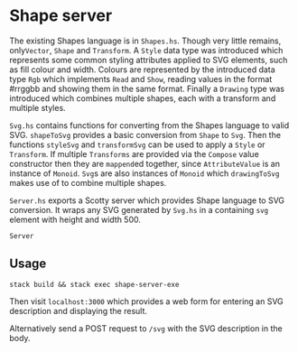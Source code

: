 # Shape server

The existing Shapes language is in `Shapes.hs`. Though very little remains, only`Vector`, `Shape` and `Transform`. A `Style` data type was introduced which represents some common styling attributes applied to SVG elements, such as fill colour and width. Colours are represented by the introduced data type `Rgb` which implements `Read` and `Show`, reading values in the format #rrggbb and showing them in the same format. Finally a `Drawing` type was introduced which combines multiple shapes, each with a transform and multiple styles.

`Svg.hs` contains functions for converting from the Shapes language to valid SVG. `shapeToSvg` provides a basic conversion from `Shape` to `Svg`. Then the functions `styleSvg` and `transformSvg` can be used to apply a `Style` or `Transform`. If multiple `Transforms` are provided via the `Compose` value constructor then they are `mappend`ed together, since `AttributeValue` is an instance of `Monoid`. `Svg`s are also instances of `Monoid` which `drawingToSvg` makes use of to combine multiple shapes.

`Server.hs` exports a Scotty server which provides Shape language to SVG conversion. It wraps any SVG generated by `Svg.hs` in a containing `svg` element with height and width 500.

`Server`

## Usage

`stack build && stack exec shape-server-exe`

Then visit `localhost:3000` which provides a web form for entering an SVG description and displaying the result.

Alternatively send a POST request to `/svg` with the SVG description in the body.
